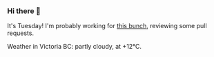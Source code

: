 ### Hi there :wave:

It's Tuesday! I'm probably working for [this bunch](https://github.com/kohofinancial), reviewing some pull requests.

Weather in Victoria BC: partly cloudy, at +12°C.
